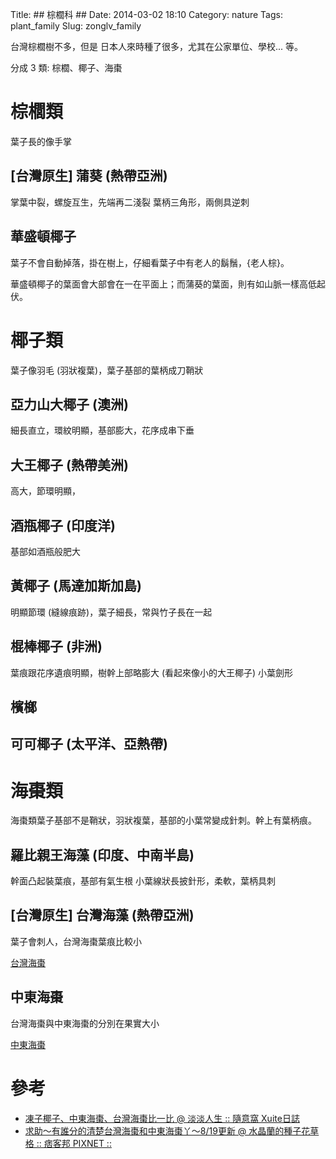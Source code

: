 Title: ## 棕櫚科 ##
Date: 2014-03-02 18:10
Category: nature
Tags: plant_family
Slug: zonglv_family


台灣棕櫚樹不多，但是
日本人來時種了很多，尤其在公家單位、學校... 等。

分成 3 類: 棕櫚、椰子、海棗

# 棕櫚類

葉子長的像手掌

## [台灣原生] 蒲葵 (熱帶亞洲)

掌葉中裂，螺旋互生，先端再二淺裂
葉柄三角形，兩側具逆刺

## 華盛頓椰子

葉子不會自動掉落，掛在樹上，仔細看葉子中有老人的鬍鬚，{老人棕}。

華盛頓椰子的葉面會大部會在一在平面上；而蒲葵的葉面，則有如山脈一樣高低起伏。

# 椰子類

葉子像羽毛 (羽狀複葉)，葉子基部的葉柄成刀鞘狀


## 亞力山大椰子 (澳洲)

細長直立，環紋明顯，基部膨大，花序成串下垂

## 大王椰子 (熱帶美洲)
高大，節環明顯，

## 酒瓶椰子 (印度洋)
基部如酒瓶般肥大

## 黃椰子 (馬達加斯加島)
明顯節環 (縫線痕跡)，葉子細長，常與竹子長在一起


## 棍棒椰子 (非洲)

葉痕跟花序遺痕明顯，樹幹上部略膨大 (看起來像小的大王椰子)
小葉劍形

## 檳榔

## 可可椰子 (太平洋、亞熱帶)


# 海棗類

海棗類葉子基部不是鞘狀，羽狀複葉，基部的小葉常變成針刺。幹上有葉柄痕。

## 羅比親王海藻 (印度、中南半島)
幹面凸起裝葉痕，基部有氣生根
小葉線狀長披針形，柔軟，葉柄具刺

## [台灣原生] 台灣海藻 (熱帶亞洲)

葉子會刺人，台灣海棗葉痕比較小

[台灣海棗](http://kplant.biodiv.tw/台灣海棗/台灣海棗.htm)

## 中東海棗

台灣海棗與中東海棗的分別在果實大小

[中東海棗](http://kplant.biodiv.tw/中東海棗/中東海棗.htm)

# 參考

* [凍子椰子、中東海棗、台灣海棗比一比 @ 淡淡人生 :: 隨意窩 Xuite日誌](http://blog.xuite.net/anny1958/twblog/128424744-凍子椰子、中東海棗、台灣海棗比一比)
* [求助～有誰分的清楚台灣海棗和中東海棗丫～8/19更新 @ 水晶蘭的種子花草格 :: 痞客邦 PIXNET ::](http://fannie3606.pixnet.net/blog/post/285969527-求助～有誰分的清楚台灣海棗和中東海棗丫～)

